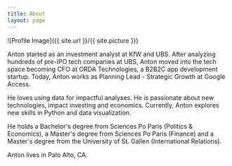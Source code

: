 ```yaml
---
title: About
layout: page
---
```

![Profile Image]({{ site.url }}/{{ site.picture }})

Anton started as an investment analyst at KfW and UBS. After analyzing hundreds of pre-IPO tech companies at UBS, Anton moved into the tech space becoming CFO at ORDA Technologies, a B2B2C app development startup. Today, Anton works as Planning Lead - Strategic Growth at Google Access.<br/>

He loves using data for impactful analyses. He is passionate about new technologies, impact investing and economics. Currently, Anton explores new skills in Python and data visualization.<br/>

He holds a Bachelor's degree from Sciences Po Paris (Politics & Economics), a Master's degree from Sciences Po Paris (Finance) and a Master's degree from the University of St. Gallen (International Relations).<br/>

Anton lives in Palo Alto, CA. 
